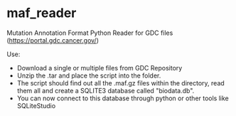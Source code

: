 # maf_reader
Mutation Annotation Format Python Reader for GDC files (https://portal.gdc.cancer.gov/)

Use:

  - Download a single or multiple files from GDC Repository
  - Unzip the .tar and place the script into the folder.
  - The script should find out all the .maf.gz files within the directory, read them all and create a SQLITE3 database called "biodata.db".
  - You can now connect to this database through python or other tools like SQLiteStudio
